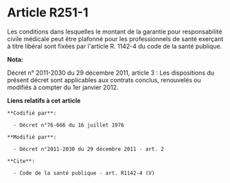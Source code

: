 # Article R251-1

Les conditions dans lesquelles le montant de la garantie pour responsabilité civile médicale peut être plafonné pour les
professionnels de santé exerçant à titre libéral sont fixées par l'article R. 1142-4 du code de la santé publique.

**Nota:**

Décret n° 2011-2030 du 29 décembre 2011, article 3 :  Les dispositions du présent décret sont applicables aux contrats
conclus, renouvelés ou modifiés à compter du 1er janvier 2012.

**Liens relatifs à cet article**

	**Codifié par**:

	  - Décret n°76-666 du 16 juillet 1976

	**Modifié par**:

	  - Décret n°2011-2030 du 29 décembre 2011 - art. 2

	**Cite**:

	  - Code de la santé publique - art. R1142-4 (V)
